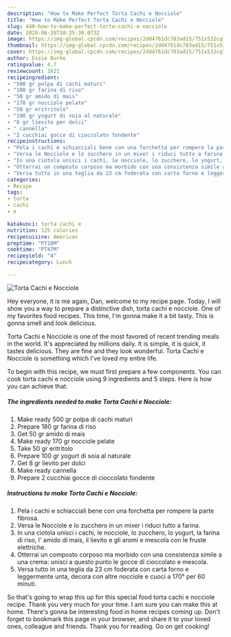 ```yaml
---
description: "How to Make Perfect Torta Cachi e Nocciole"
title: "How to Make Perfect Torta Cachi e Nocciole"
slug: 440-how-to-make-perfect-torta-cachi-e-nocciole
date: 2020-06-26T10:35:30.073Z
image: https://img-global.cpcdn.com/recipes/2dd4761dc783ad15/751x532cq70/torta-cachi-e-nocciole-recipe-main-photo.jpg
thumbnail: https://img-global.cpcdn.com/recipes/2dd4761dc783ad15/751x532cq70/torta-cachi-e-nocciole-recipe-main-photo.jpg
cover: https://img-global.cpcdn.com/recipes/2dd4761dc783ad15/751x532cq70/torta-cachi-e-nocciole-recipe-main-photo.jpg
author: Essie Burke
ratingvalue: 4.7
reviewcount: 1621
recipeingredient:
- "500 gr polpa di cachi maturi"
- "180 gr farina di riso"
- "50 gr amido di mais"
- "170 gr nocciole pelate"
- "50 gr eritritolo"
- "100 gr yogurt di soia al naturale"
- "8 gr lievito per dolci"
- " cannella"
- "2 cucchiai gocce di cioccolato fondente"
recipeinstructions:
- "Pela i cachi e schiacciali bene con una forchetta per rompere la parte fibrosa."
- "Versa le Nocciole e lo zucchero in un mixer i riduci tutto a farina."
- "In una ciotola unisci i cachi, le nocciole, lo zucchero, lo yogurt, la farina di riso, l&#39; amido di mais, il lievito e gli aromi e mescola con le fruste elettriche."
- "Otterrai un composto corposo ma morbido con una consistenza simile a una crema: unisci a questo punto le gocce di cioccolato e mescola."
- "Versa tutto in una teglia da 23 cm foderata con carta forno e leggermente unta, decora con altre nocciole e cuoci a 170° per 60 minuti."
categories:
- Recipe
tags:
- torta
- cachi
- e

katakunci: torta cachi e 
nutrition: 125 calories
recipecuisine: American
preptime: "PT18M"
cooktime: "PT47M"
recipeyield: "4"
recipecategory: Lunch

---
```



![Torta Cachi e Nocciole](https://img-global.cpcdn.com/recipes/2dd4761dc783ad15/751x532cq70/torta-cachi-e-nocciole-recipe-main-photo.jpg)

Hey everyone, it is me again, Dan, welcome to my recipe page. Today, I will show you a way to prepare a distinctive dish, torta cachi e nocciole. One of my favorites food recipes. This time, I'm gonna make it a bit tasty. This is gonna smell and look delicious.



Torta Cachi e Nocciole is one of the most favored of recent trending meals in the world. It's appreciated by millions daily. It is simple, it is quick, it tastes delicious. They are fine and they look wonderful. Torta Cachi e Nocciole is something which I've loved my entire life.


To begin with this recipe, we must first prepare a few components. You can cook torta cachi e nocciole using 9 ingredients and 5 steps. Here is how you can achieve that.

<!--inarticleads1-->

##### The ingredients needed to make Torta Cachi e Nocciole:

1. Make ready 500 gr polpa di cachi maturi
1. Prepare 180 gr farina di riso
1. Get 50 gr amido di mais
1. Make ready 170 gr nocciole pelate
1. Take 50 gr eritritolo
1. Prepare 100 gr yogurt di soia al naturale
1. Get 8 gr lievito per dolci
1. Make ready  cannella
1. Prepare 2 cucchiai gocce di cioccolato fondente




<!--inarticleads2-->

##### Instructions to make Torta Cachi e Nocciole:

1. Pela i cachi e schiacciali bene con una forchetta per rompere la parte fibrosa.
1. Versa le Nocciole e lo zucchero in un mixer i riduci tutto a farina.
1. In una ciotola unisci i cachi, le nocciole, lo zucchero, lo yogurt, la farina di riso, l&#39; amido di mais, il lievito e gli aromi e mescola con le fruste elettriche.
1. Otterrai un composto corposo ma morbido con una consistenza simile a una crema: unisci a questo punto le gocce di cioccolato e mescola.
1. Versa tutto in una teglia da 23 cm foderata con carta forno e leggermente unta, decora con altre nocciole e cuoci a 170° per 60 minuti.




So that's going to wrap this up for this special food torta cachi e nocciole recipe. Thank you very much for your time. I am sure you can make this at home. There's gonna be interesting food in home recipes coming up. Don't forget to bookmark this page in your browser, and share it to your loved ones, colleague and friends. Thank you for reading. Go on get cooking!
